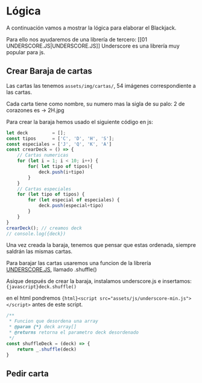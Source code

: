 
# Lógica

A continuación vamos a mostrar la lógica para elaborar el Blackjack.

Para ello nos ayudaremos de una librería de tercero: [[01 UNDERSCORE.JS|UNDERSCORE.JS]]
Underscore es una librería muy popular para js.
## Crear Baraja de cartas

Las cartas las tenemos `assets/img/cartas/`, 54 imágenes correspondiente a las cartas.

Cada carta tiene como nombre, su numero mas la sigla de su palo:
2 de corazones es -> 2H.jpg

Para crear la baraja hemos usado el siguiente código en js:

```javascript title='CrearDeck'
let deck         = [];
const tipos      = ['C', 'D', 'H', 'S'];
const especiales = ['J', 'Q', 'K', 'A'] 
const crearDeck = () => {
    // Cartas numericas
    for (let i = 1; i < 10; i++) {
        for( let tipo of tipos){
            deck.push(i+tipo)
        }
    }  
    // Cartas especiales
    for (let tipo of tipos) {
        for (let especial of especiales) {
            deck.push(especial+tipo)
        }
    }
}
crearDeck(); // creamos deck
// console.log({deck})
```

Una vez creada la baraja, tenemos que pensar que estas ordenada, siempre saldrán las mismas cartas.

Para barajar las cartas usaremos una funcion de la librería [UNDERSCORE.JS](https://underscorejs.org/#shuffle), llamado .shuffle()

Asique después de crear la baraja, instalamos underscore.js e insertamos: `{javascript}deck.shuffle()`

en el html pondremos `{html}<script src="assets/js/underscore-min.js"></script>` antes de este script.

```JAVASCRIPT title='shuffleDeck()'
/**
 * Funcion que desordena una array
 * @param {*} deck array[]
 * @returns retorna el parametro deck desordenado
 */
const shuffleDeck = (deck) => {
    return _.shuffle(deck)
}
```
## Pedir carta 


